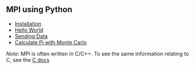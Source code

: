 ## MPI using Python

- [Installation](./docs/Installation.md)
- [Hello World](./docs/HelloWorld.md)
- [Sending Data](./docs/SendingData.md)
- [Calculate Pi with Monte Carlo](./docs/CalculatePIwithMC.md)

*Note*: MPI is often written in C/C++. To see the same information relating to C, see the [C docs](./MPI_with_C/WritingInC.md)

